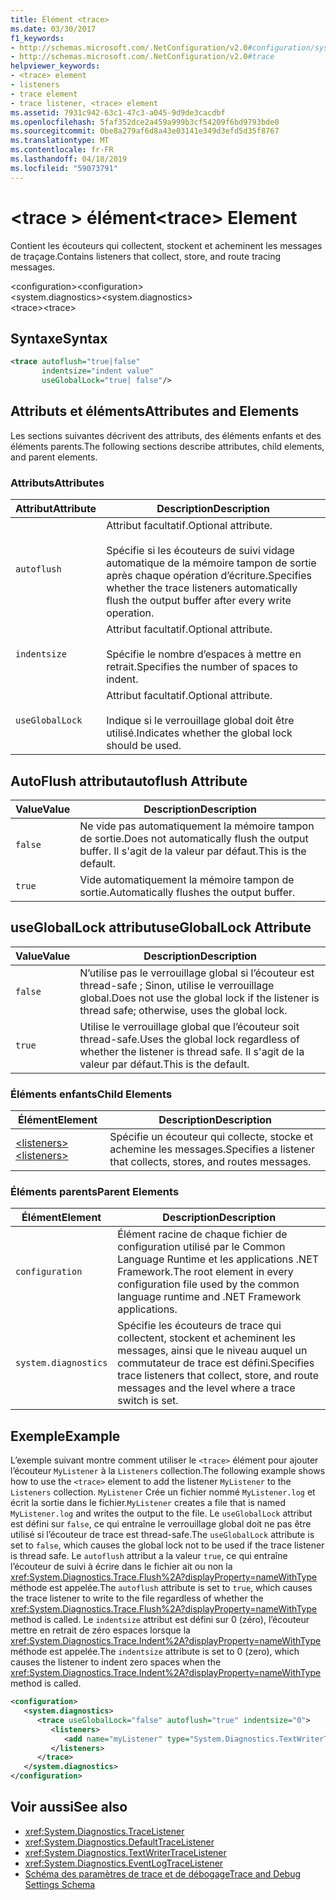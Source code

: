 ```yaml
---
title: Élément <trace>
ms.date: 03/30/2017
f1_keywords:
- http://schemas.microsoft.com/.NetConfiguration/v2.0#configuration/system.diagnostics/trace
- http://schemas.microsoft.com/.NetConfiguration/v2.0#trace
helpviewer_keywords:
- <trace> element
- listeners
- trace element
- trace listener, <trace> element
ms.assetid: 7931c942-63c1-47c3-a045-9d9de3cacdbf
ms.openlocfilehash: 5faf352dce2a459a999b3cf54209f6bd9793bde0
ms.sourcegitcommit: 0be8a279af6d8a43e03141e349d3efd5d35f8767
ms.translationtype: MT
ms.contentlocale: fr-FR
ms.lasthandoff: 04/18/2019
ms.locfileid: "59073791"
---
```

# <a name="trace-element"></a><span data-ttu-id="e26d4-102">\<trace > élément</span><span class="sxs-lookup"><span data-stu-id="e26d4-102">\<trace> Element</span></span>
<span data-ttu-id="e26d4-103">Contient les écouteurs qui collectent, stockent et acheminent les messages de traçage.</span><span class="sxs-lookup"><span data-stu-id="e26d4-103">Contains listeners that collect, store, and route tracing messages.</span></span>  
  
 <span data-ttu-id="e26d4-104">\<configuration></span><span class="sxs-lookup"><span data-stu-id="e26d4-104">\<configuration></span></span>  
<span data-ttu-id="e26d4-105">\<system.diagnostics></span><span class="sxs-lookup"><span data-stu-id="e26d4-105">\<system.diagnostics></span></span>  
<span data-ttu-id="e26d4-106">\<trace></span><span class="sxs-lookup"><span data-stu-id="e26d4-106">\<trace></span></span>  
  
## <a name="syntax"></a><span data-ttu-id="e26d4-107">Syntaxe</span><span class="sxs-lookup"><span data-stu-id="e26d4-107">Syntax</span></span>  
  
```xml  
<trace autoflush="true|false"   
       indentsize="indent value"  
       useGlobalLock="true| false"/>  
```  
  
## <a name="attributes-and-elements"></a><span data-ttu-id="e26d4-108">Attributs et éléments</span><span class="sxs-lookup"><span data-stu-id="e26d4-108">Attributes and Elements</span></span>  
 <span data-ttu-id="e26d4-109">Les sections suivantes décrivent des attributs, des éléments enfants et des éléments parents.</span><span class="sxs-lookup"><span data-stu-id="e26d4-109">The following sections describe attributes, child elements, and parent elements.</span></span>  
  
### <a name="attributes"></a><span data-ttu-id="e26d4-110">Attributs</span><span class="sxs-lookup"><span data-stu-id="e26d4-110">Attributes</span></span>  
  
|<span data-ttu-id="e26d4-111">Attribut</span><span class="sxs-lookup"><span data-stu-id="e26d4-111">Attribute</span></span>|<span data-ttu-id="e26d4-112">Description</span><span class="sxs-lookup"><span data-stu-id="e26d4-112">Description</span></span>|  
|---------------|-----------------|  
|`autoflush`|<span data-ttu-id="e26d4-113">Attribut facultatif.</span><span class="sxs-lookup"><span data-stu-id="e26d4-113">Optional attribute.</span></span><br /><br /> <span data-ttu-id="e26d4-114">Spécifie si les écouteurs de suivi vidage automatique de la mémoire tampon de sortie après chaque opération d’écriture.</span><span class="sxs-lookup"><span data-stu-id="e26d4-114">Specifies whether the trace listeners automatically flush the output buffer after every write operation.</span></span>|  
|`indentsize`|<span data-ttu-id="e26d4-115">Attribut facultatif.</span><span class="sxs-lookup"><span data-stu-id="e26d4-115">Optional attribute.</span></span><br /><br /> <span data-ttu-id="e26d4-116">Spécifie le nombre d’espaces à mettre en retrait.</span><span class="sxs-lookup"><span data-stu-id="e26d4-116">Specifies the number of spaces to indent.</span></span>|  
|`useGlobalLock`|<span data-ttu-id="e26d4-117">Attribut facultatif.</span><span class="sxs-lookup"><span data-stu-id="e26d4-117">Optional attribute.</span></span><br /><br /> <span data-ttu-id="e26d4-118">Indique si le verrouillage global doit être utilisé.</span><span class="sxs-lookup"><span data-stu-id="e26d4-118">Indicates whether the global lock should be used.</span></span>|  
  
## <a name="autoflush-attribute"></a><span data-ttu-id="e26d4-119">AutoFlush attribut</span><span class="sxs-lookup"><span data-stu-id="e26d4-119">autoflush Attribute</span></span>  
  
|<span data-ttu-id="e26d4-120">Value</span><span class="sxs-lookup"><span data-stu-id="e26d4-120">Value</span></span>|<span data-ttu-id="e26d4-121">Description</span><span class="sxs-lookup"><span data-stu-id="e26d4-121">Description</span></span>|  
|-----------|-----------------|  
|`false`|<span data-ttu-id="e26d4-122">Ne vide pas automatiquement la mémoire tampon de sortie.</span><span class="sxs-lookup"><span data-stu-id="e26d4-122">Does not automatically flush the output buffer.</span></span> <span data-ttu-id="e26d4-123">Il s'agit de la valeur par défaut.</span><span class="sxs-lookup"><span data-stu-id="e26d4-123">This is the default.</span></span>|  
|`true`|<span data-ttu-id="e26d4-124">Vide automatiquement la mémoire tampon de sortie.</span><span class="sxs-lookup"><span data-stu-id="e26d4-124">Automatically flushes the output buffer.</span></span>|  
  
## <a name="usegloballock-attribute"></a><span data-ttu-id="e26d4-125">useGlobalLock attribut</span><span class="sxs-lookup"><span data-stu-id="e26d4-125">useGlobalLock Attribute</span></span>  
  
|<span data-ttu-id="e26d4-126">Value</span><span class="sxs-lookup"><span data-stu-id="e26d4-126">Value</span></span>|<span data-ttu-id="e26d4-127">Description</span><span class="sxs-lookup"><span data-stu-id="e26d4-127">Description</span></span>|  
|-----------|-----------------|  
|`false`|<span data-ttu-id="e26d4-128">N’utilise pas le verrouillage global si l’écouteur est thread-safe ; Sinon, utilise le verrouillage global.</span><span class="sxs-lookup"><span data-stu-id="e26d4-128">Does not use the global lock if the listener is thread safe; otherwise, uses the global lock.</span></span>|  
|`true`|<span data-ttu-id="e26d4-129">Utilise le verrouillage global que l’écouteur soit thread-safe.</span><span class="sxs-lookup"><span data-stu-id="e26d4-129">Uses the global lock regardless of whether the listener is thread safe.</span></span> <span data-ttu-id="e26d4-130">Il s'agit de la valeur par défaut.</span><span class="sxs-lookup"><span data-stu-id="e26d4-130">This is the default.</span></span>|  
  
### <a name="child-elements"></a><span data-ttu-id="e26d4-131">Éléments enfants</span><span class="sxs-lookup"><span data-stu-id="e26d4-131">Child Elements</span></span>  
  
|<span data-ttu-id="e26d4-132">Élément</span><span class="sxs-lookup"><span data-stu-id="e26d4-132">Element</span></span>|<span data-ttu-id="e26d4-133">Description</span><span class="sxs-lookup"><span data-stu-id="e26d4-133">Description</span></span>|  
|-------------|-----------------|  
|[<span data-ttu-id="e26d4-134">\<listeners></span><span class="sxs-lookup"><span data-stu-id="e26d4-134">\<listeners></span></span>](../../../../../docs/framework/configure-apps/file-schema/trace-debug/listeners-element-for-trace.md)|<span data-ttu-id="e26d4-135">Spécifie un écouteur qui collecte, stocke et achemine les messages.</span><span class="sxs-lookup"><span data-stu-id="e26d4-135">Specifies a listener that collects, stores, and routes messages.</span></span>|  
  
### <a name="parent-elements"></a><span data-ttu-id="e26d4-136">Éléments parents</span><span class="sxs-lookup"><span data-stu-id="e26d4-136">Parent Elements</span></span>  
  
|<span data-ttu-id="e26d4-137">Élément</span><span class="sxs-lookup"><span data-stu-id="e26d4-137">Element</span></span>|<span data-ttu-id="e26d4-138">Description</span><span class="sxs-lookup"><span data-stu-id="e26d4-138">Description</span></span>|  
|-------------|-----------------|  
|`configuration`|<span data-ttu-id="e26d4-139">Élément racine de chaque fichier de configuration utilisé par le Common Language Runtime et les applications .NET Framework.</span><span class="sxs-lookup"><span data-stu-id="e26d4-139">The root element in every configuration file used by the common language runtime and .NET Framework applications.</span></span>|  
|`system.diagnostics`|<span data-ttu-id="e26d4-140">Spécifie les écouteurs de trace qui collectent, stockent et acheminent les messages, ainsi que le niveau auquel un commutateur de trace est défini.</span><span class="sxs-lookup"><span data-stu-id="e26d4-140">Specifies trace listeners that collect, store, and route messages and the level where a trace switch is set.</span></span>|  
  
## <a name="example"></a><span data-ttu-id="e26d4-141">Exemple</span><span class="sxs-lookup"><span data-stu-id="e26d4-141">Example</span></span>  
 <span data-ttu-id="e26d4-142">L’exemple suivant montre comment utiliser le `<trace>` élément pour ajouter l’écouteur `MyListener` à la `Listeners` collection.</span><span class="sxs-lookup"><span data-stu-id="e26d4-142">The following example shows how to use the `<trace>` element to add the listener `MyListener` to the `Listeners` collection.</span></span> <span data-ttu-id="e26d4-143">`MyListener` Crée un fichier nommé `MyListener.log` et écrit la sortie dans le fichier.</span><span class="sxs-lookup"><span data-stu-id="e26d4-143">`MyListener` creates a file that is named `MyListener.log` and writes the output to the file.</span></span> <span data-ttu-id="e26d4-144">Le `useGlobalLock` attribut est défini sur `false`, ce qui entraîne le verrouillage global doit ne pas être utilisé si l’écouteur de trace est thread-safe.</span><span class="sxs-lookup"><span data-stu-id="e26d4-144">The `useGlobalLock` attribute is set to `false`, which causes the global lock not to be used if the trace listener is thread safe.</span></span> <span data-ttu-id="e26d4-145">Le `autoflush` attribut a la valeur `true`, ce qui entraîne l’écouteur de suivi à écrire dans le fichier ait ou non la <xref:System.Diagnostics.Trace.Flush%2A?displayProperty=nameWithType> méthode est appelée.</span><span class="sxs-lookup"><span data-stu-id="e26d4-145">The `autoflush` attribute is set to `true`, which causes the trace listener to write to the file regardless of whether the <xref:System.Diagnostics.Trace.Flush%2A?displayProperty=nameWithType> method is called.</span></span> <span data-ttu-id="e26d4-146">Le `indentsize` attribut est défini sur 0 (zéro), l’écouteur mettre en retrait de zéro espaces lorsque la <xref:System.Diagnostics.Trace.Indent%2A?displayProperty=nameWithType> méthode est appelée.</span><span class="sxs-lookup"><span data-stu-id="e26d4-146">The `indentsize` attribute is set to 0 (zero), which causes the listener to indent zero spaces when the <xref:System.Diagnostics.Trace.Indent%2A?displayProperty=nameWithType> method is called.</span></span>  
  
```xml  
<configuration>  
   <system.diagnostics>  
      <trace useGlobalLock="false" autoflush="true" indentsize="0">  
         <listeners>  
            <add name="myListener" type="System.Diagnostics.TextWriterTraceListener, system version=1.0.3300.0, Culture=neutral, PublicKeyToken=b77a5c561934e089" initializeData="c:\myListener.log" />  
         </listeners>  
      </trace>  
   </system.diagnostics>  
</configuration>  
```  
  
## <a name="see-also"></a><span data-ttu-id="e26d4-147">Voir aussi</span><span class="sxs-lookup"><span data-stu-id="e26d4-147">See also</span></span>

- <xref:System.Diagnostics.TraceListener>
- <xref:System.Diagnostics.DefaultTraceListener>
- <xref:System.Diagnostics.TextWriterTraceListener>
- <xref:System.Diagnostics.EventLogTraceListener>
- [<span data-ttu-id="e26d4-148">Schéma des paramètres de trace et de débogage</span><span class="sxs-lookup"><span data-stu-id="e26d4-148">Trace and Debug Settings Schema</span></span>](../../../../../docs/framework/configure-apps/file-schema/trace-debug/index.md)
